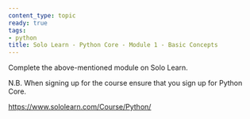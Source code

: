 ```yaml
---
content_type: topic
ready: true
tags:
- python
title: Solo Learn - Python Core - Module 1 - Basic Concepts
---
```


Complete the above-mentioned module on Solo Learn.

N.B. When signing up for the course ensure that you sign up for Python Core.

https://www.sololearn.com/Course/Python/


